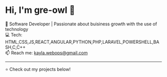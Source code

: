 # Hi, I'm gre-owl 👋  <br>

🚀 Software Developer | Passionate about buisiness growth with the use of technology<br>
💻 Tech: HTML,CSS,JS,REACT,ANGULAR,PYTHON,PHP,LARAVEL,POWERSHELL,BASH,C,C++<br>
📫 Reach me: kayla.webops@gmail.com

---
⭐ Check out my projects below!
